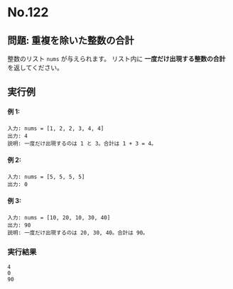 # No.122

## 問題: 重複を除いた整数の合計

整数のリスト `nums` が与えられます。
リスト内に **一度だけ出現する整数の合計** を返してください。

## 実行例

#### 例 1:

```
入力: nums = [1, 2, 2, 3, 4, 4]
出力: 4
説明: 一度だけ出現するのは 1 と 3。合計は 1 + 3 = 4。
```

#### 例 2:

```
入力: nums = [5, 5, 5, 5]
出力: 0
```

#### 例 3:

```
入力: nums = [10, 20, 10, 30, 40]
出力: 90
説明: 一度だけ出現するのは 20, 30, 40。合計は 90。
```

### 実行結果

```text
4
0
90
```
